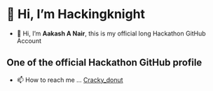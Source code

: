 # 👋 Hi, I’m Hackingknight 
- 👋 Hi, I’m **Aakash A Nair**, this is my official long Hackathon GitHub Account
## One of the official Hackathon GitHub profile

- 📫 How to reach me ... [Cracky_donut](https://github.com/crackysolver)




